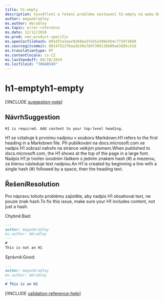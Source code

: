 ```yaml
---
title: h1-empty
description: Vysvětlení a řešení problému sestavení h1-empty na webu Docs
author: meganbradley
ms.author: mbradley
ms.topic: error-reference
ms.date: 12/12/2018
ms.prod: non-product-specific
ms.openlocfilehash: 691d72a3aee9204ba3fe55a398e954c7719f3680
ms.sourcegitcommit: 89147521f0aa3b39e7ddf390136b09a43d95c416
ms.translationtype: HT
ms.contentlocale: cs-CZ
ms.lasthandoff: 09/10/2019
ms.locfileid: "70848549"
---
```

# <a name="h1-empty"></a><span data-ttu-id="4381d-103">h1-empty</span><span class="sxs-lookup"><span data-stu-id="4381d-103">h1-empty</span></span>

[!INCLUDE [suggestion-note](includes/suggestion-note.md)]

## <a name="suggestion"></a><span data-ttu-id="4381d-104">Návrh</span><span class="sxs-lookup"><span data-stu-id="4381d-104">Suggestion</span></span>

`H1 is required. Add content to your top-level heading.`

<span data-ttu-id="4381d-105">H1 se vztahuje k prvnímu nadpisu v souboru Markdown.</span><span class="sxs-lookup"><span data-stu-id="4381d-105">H1 refers to the first heading in a Markdown file.</span></span> <span data-ttu-id="4381d-106">Při publikování na docs.microsoft.com se nadpis H1 zobrazí nahoře na stránce velkým písmem.</span><span class="sxs-lookup"><span data-stu-id="4381d-106">When published to docs.microsoft.com, the H1 shows at the top of the page in a large font.</span></span> <span data-ttu-id="4381d-107">Nadpis H1 je tvořen úvodním řádkem s jedním znakem hash (#) a mezerou, za kterou následuje text nadpisu.</span><span class="sxs-lookup"><span data-stu-id="4381d-107">An H1 is created by beginning a line with a single hash (#) followed by a space, then the heading text.</span></span>

## <a name="resolution"></a><span data-ttu-id="4381d-108">Řešení</span><span class="sxs-lookup"><span data-stu-id="4381d-108">Resolution</span></span>

<span data-ttu-id="4381d-109">Pro nápravu tohoto problému zajistěte, aby nadpis H1 obsahoval text, ne pouze znak hash.</span><span class="sxs-lookup"><span data-stu-id="4381d-109">To fix this issue, make sure your H1 includes content, not just a hash.</span></span>

<span data-ttu-id="4381d-110">Chybně:</span><span class="sxs-lookup"><span data-stu-id="4381d-110">Bad:</span></span>

```markdown
---
author: meganbradley
ms.author: mbradley
---
#
This is not an H1
```

<span data-ttu-id="4381d-111">Správně:</span><span class="sxs-lookup"><span data-stu-id="4381d-111">Good:</span></span>

```markdown
---
author: meganbradley
ms.author: mbradley
---
# This is an H1
```

<!--make sure to add this file to your includes folder and verify the path-->
[!INCLUDE [validation-reference-help](includes/validation-reference-help.md)]